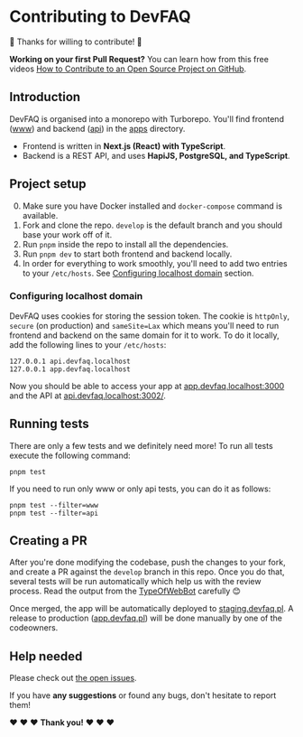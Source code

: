 # Contributing to DevFAQ

🎉 Thanks for willing to contribute! 🎉

**Working on your first Pull Request?** You can learn how from this free videos [How to Contribute to an Open Source Project on GitHub](https://egghead.io/courses/how-to-contribute-to-an-open-source-project-on-github).

## Introduction

DevFAQ is organised into a monorepo with Turborepo. You'll find frontend ([www](./apps/www)) and backend ([api](./apps/api)) in the [apps](./apps) directory.

- Frontend is written in **Next.js (React) with TypeScript**.
- Backend is a REST API, and uses **HapiJS, PostgreSQL, and TypeScript**.

## Project setup

0. Make sure you have Docker installed and `docker-compose` command is available.
1. Fork and clone the repo. `develop` is the default branch and you should base your work off of it.
2. Run `pnpm` inside the repo to install all the dependencies.
3. Run `pnpm dev` to start both frontend and backend locally.
4. In order for everything to work smoothly, you'll need to add two entries to your `/etc/hosts`. See [Configuring localhost domain](#configuring-localhost-domain) section.

### Configuring localhost domain

DevFAQ uses cookies for storing the session token. The cookie is `httpOnly`, `secure` (on production) and `sameSite=Lax` which means you'll need to run frontend and backend on the same domain for it to work. To do it locally, add the following lines to your `/etc/hosts`:

```
127.0.0.1 api.devfaq.localhost
127.0.0.1 app.devfaq.localhost
```

Now you should be able to access your app at [app.devfaq.localhost:3000](http://app.devfaq.localhost:3000) and the API at [api.devfaq.localhost:3002/](http://api.devfaq.localhost:3002/).

## Running tests

There are only a few tests and we definitely need more! To run all tests execute the following command:

```
pnpm test
```

If you need to run only www or only api tests, you can do it as follows:

```
pnpm test --filter=www
pnpm test --filter=api
```

## Creating a PR

After you're done modifying the codebase, push the changes to your fork, and create a PR against the `develop` branch in this repo. Once you do that, several tests will be run automatically which help us with the review process. Read the output from the [TypeOfWebBot](https://github.com/TypeOfWebBot) carefully 😊

Once merged, the app will be automatically deployed to [staging.devfaq.pl](https://staging.devfaq.pl). A release to production ([app.devfaq.pl](https://app.devfaq.pl)) will be done manually by one of the codeowners.

## Help needed

Please check out [the open issues](https://github.com/typeofweb/devfaq/issues).

If you have **any suggestions** or found any bugs, don't hesitate to report them!

❤️ ❤️ ❤️ **Thank you!** ❤️ ❤️ ❤️
